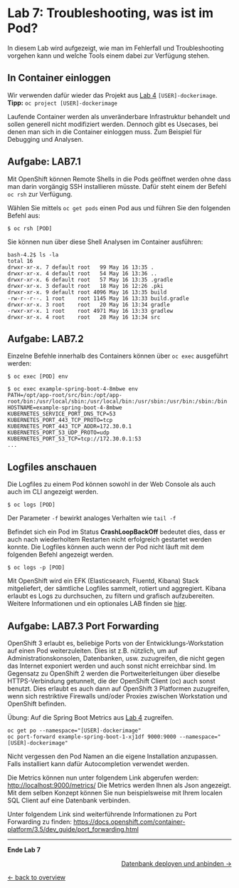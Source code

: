 # Lab 7: Troubleshooting, was ist im Pod?

In diesem Lab wird aufgezeigt, wie man im Fehlerfall und Troubleshooting vorgehen kann und welche Tools einem dabei zur Verfügung stehen.

## In Container einloggen

Wir verwenden dafür wieder das Projekt aus [Lab 4](04_deploy_dockerimage.md) `[USER]-dockerimage`. **Tipp:** `oc project [USER]-dockerimage`

Laufende Container werden als unveränderbare Infrastruktur behandelt und sollen generell nicht modifiziert werden. Dennoch gibt es Usecases, bei denen man sich in die Container einloggen muss. Zum Beispiel für Debugging und Analysen.

## Aufgabe: LAB7.1

Mit OpenShift können Remote Shells in die Pods geöffnet werden ohne dass man darin vorgängig SSH installieren müsste. Dafür steht einem der Befehl `oc rsh` zur Verfügung.

Wählen Sie mittels `oc get pods` einen Pod aus und führen Sie den folgenden Befehl aus:
```
$ oc rsh [POD]
```

Sie können nun über diese Shell Analysen im Container ausführen:

```
bash-4.2$ ls -la
total 16
drwxr-xr-x. 7 default root   99 May 16 13:35 .
drwxr-xr-x. 4 default root   54 May 16 13:36 ..
drwxr-xr-x. 6 default root   57 May 16 13:35 .gradle
drwxr-xr-x. 3 default root   18 May 16 12:26 .pki
drwxr-xr-x. 9 default root 4096 May 16 13:35 build
-rw-r--r--. 1 root    root 1145 May 16 13:33 build.gradle
drwxr-xr-x. 3 root    root   20 May 16 13:34 gradle
-rwxr-xr-x. 1 root    root 4971 May 16 13:33 gradlew
drwxr-xr-x. 4 root    root   28 May 16 13:34 src
```

## Aufgabe: LAB7.2

Einzelne Befehle innerhalb des Containers können über `oc exec` ausgeführt werden:

```
$ oc exec [POD] env
```


```
$ oc exec example-spring-boot-4-8mbwe env
PATH=/opt/app-root/src/bin:/opt/app-root/bin:/usr/local/sbin:/usr/local/bin:/usr/sbin:/usr/bin:/sbin:/bin
HOSTNAME=example-spring-boot-4-8mbwe
KUBERNETES_SERVICE_PORT_DNS_TCP=53
KUBERNETES_PORT_443_TCP_PROTO=tcp
KUBERNETES_PORT_443_TCP_ADDR=172.30.0.1
KUBERNETES_PORT_53_UDP_PROTO=udp
KUBERNETES_PORT_53_TCP=tcp://172.30.0.1:53
...
```

## Logfiles anschauen

Die Logfiles zu einem Pod können sowohl in der Web Console als auch auch im CLI angezeigt werden.

```
$ oc logs [POD]
```
Der Parameter `-f` bewirkt analoges Verhalten wie `tail -f`

Befindet sich ein Pod im Status **CrashLoopBackOff** bedeutet dies, dass er auch nach wiederholtem Restarten nicht erfolgreich gestartet werden konnte. Die Logfiles können auch wenn der Pod nicht läuft mit dem folgenden Befehl angezeigt werden.

 ```
$ oc logs -p [POD]
```

Mit OpenShift wird ein EFK (Elasticsearch, Fluentd, Kibana) Stack mitgeliefert, der sämtliche Logfiles sammelt, rotiert und aggregiert. Kibana erlaubt es Logs zu durchsuchen, zu filtern und grafisch aufzubereiten. Weitere Informationen und ein optionales LAB finden sie [hier](../additional-labs/logging_efk_stack.md).


## Aufgabe: LAB7.3 Port Forwarding

OpenShift 3 erlaubt es, beliebige Ports von der Entwicklungs-Workstation auf einen Pod weiterzuleiten. Dies ist z.B. nützlich, um auf Administrationskonsolen, Datenbanken, usw. zuzugreifen, die nicht gegen das Internet exponiert werden und auch sonst nicht erreichbar sind. Im Gegensatz zu OpenShift 2 werden die Portweiterleitungen über dieselbe HTTPS-Verbindung getunnelt, die der OpenShift Client (oc) auch sonst benutzt. Dies erlaubt es auch dann auf OpenShift 3 Platformen zuzugreifen, wenn sich restriktive Firewalls und/oder Proxies zwischen Workstation und OpenShift befinden.

Übung: Auf die Spring Boot Metrics aus [Lab 4](04_deploy_dockerimage.md) zugreifen.

```
oc get po --namespace="[USER]-dockerimage"
oc port-forward example-spring-boot-1-xj1df 9000:9000 --namespace="[USER]-dockerimage"
```

Nicht vergessen den Pod Namen an die eigene Installation anzupassen. Falls installiert kann dafür Autocompletion verwendet werden.

Die Metrics können nun unter folgendem Link abgerufen werden: [http://localhost:9000/metrics/](http://localhost:9000/metrics/) Die Metrics werden Ihnen als Json angezeigt. Mit dem selben Konzept können Sie nun beispielsweise mit Ihrem localen SQL Client auf eine Datenbank verbinden.

Unter folgendem Link sind weiterführende Informationen zu Port Forwarding zu finden: https://docs.openshift.com/container-platform/3.5/dev_guide/port_forwarding.html

---

**Ende Lab 7**

<p width="100px" align="right"><a href="08_database.md">Datenbank deployen und anbinden →</a></p>

[← back to overview](../README.md)
